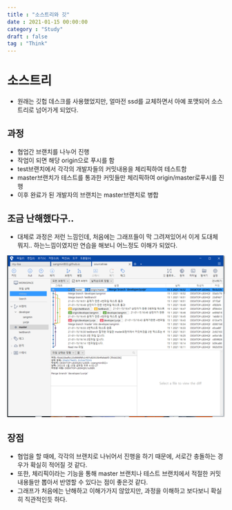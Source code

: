 ```yaml
---
title : "소스트리와 깃"
date : 2021-01-15 00:00:00
category : "Study"
draft : false
tag : "Think"
--- 
```


# 소스트리
* 원래는 깃헙 데스크를 사용했었지만, 얼마전 ssd를 교체하면서 아예 포맷되어 소스트리로 넘어가게 되었다.

## 과정
* 협업간 브랜치를 나누어 진행
* 작업이 되면 해당 origin으로 푸시를 함
* test브랜치에서 각각의 개발자들의 커밋내용을 체리픽하여 테스트함
* master브랜치가 테스트를 통과한 커밋들만 체리픽하여 origin/master로푸시를 진행
* 이후 완료가 된 개발자의 브랜치는 master브랜치로 병합

## 조금 난해했다구..
* 대체로 과정은 저런 느낌인데, 처음에는 그래프들이 막 그려져있어서 이게 도대체 뭐지.. 하는느낌이였지만 연습을 해보니 어느정도 이해가 되었다.
<div style="text-align : center">
  <img src="https://github.com/sangmin802/sangmin802.github.io/blob/main/img/2021/01/15/1.PNG?raw=true" alt="1">
</div>

## 장점
* 협업을 할 때에, 각각의 브랜치로 나뉘어서 진행을 하기 때문에, 서로간 충돌하는 경우가 확실히 적어질 것 같다.
* 또한, 체리픽이라는 기능을 통해 master 브랜치나 테스트 브랜치에서 적절한 커밋내용들만 뽑아서 반영할 수 있다는 점이 좋은것 같다.
* 그래프가 처음에는 난해하고 이해가가지 않았지만, 과정을 이해하고 보다보니 확실히 직관적인듯 하다.
